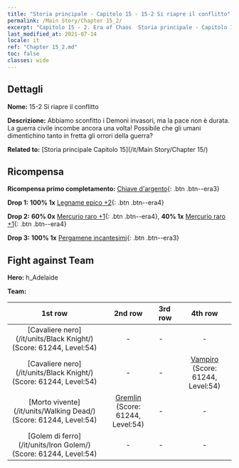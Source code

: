 ```yaml
---
title: "Storia principale - Capitolo 15 - 15-2 Si riapre il conflitto"
permalink: /Main Story/Chapter 15_2/
excerpt: "Capitolo 15 - 2. Era of Chaos  Storia principale - Capitolo 15_2. 15-2 Si riapre il conflitto"
last_modified_at: 2021-07-14
locale: it
ref: "Chapter 15_2.md"
toc: false
classes: wide
---
```


## Dettagli

 **Nome:** 15-2 Si riapre il conflitto

 **Descrizione:** Abbiamo sconfitto i Demoni invasori, ma la pace non è durata. La guerra civile incombe ancora una volta! Possibile che gli umani dimentichino tanto in fretta gli orrori della guerra?

 **Related to:** [Storia principale Capitolo 15](/it/Main Story/Chapter 15/)

## Ricompensa

 **Ricompensa primo completamento:** [Chiave d'argento](/ItemsIT/con_693/){: .btn .btn--era3}

 **Drop 1:** **100% 1x** [Legname epico +2](/ItemsIT/mat_48/){: .btn .btn--era4}

 **Drop 2:** **60% 0x** [Mercurio raro +1](/ItemsIT/mat_42/){: .btn .btn--era4}, **40% 1x** [Mercurio raro +1](/ItemsIT/mat_42/){: .btn .btn--era4}

 **Drop 3:** **100% 1x** [Pergamene incantesimi](/ItemsIT/con_694/){: .btn .btn--era3}


## Fight against Team
 **Hero:** h_Adelaide

 **Team:**


  | 1st row | 2nd row | 3rd row | 4th row |
  |:----:|:----:|:----|:----:|
  | [Cavaliere nero](/it/units/Black Knight/) (Score: 61244, Level:54)  | - | - | - |
  | [Cavaliere nero](/it/units/Black Knight/) (Score: 61244, Level:54)  | - | - | [Vampiro](/it/units/Vampire/) (Score: 61244, Level:54)  |
  | [Morto vivente](/it/units/Walking Dead/) (Score: 61244, Level:54)  | [Gremlin](/it/units/Gremlin/) (Score: 61244, Level:54)  | - | - |
  | [Golem di ferro](/it/units/Iron Golem/) (Score: 61244, Level:54)  | - | - | - |


